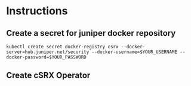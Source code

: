 # Instructions
## Create a secret for juniper docker repository
```
kubectl create secret docker-registry csrx --docker-server=hub.juniper.net/security --docker-username=$YOUR_USERNAME --docker-password=$YOUR_PASSWORD
```
## Create cSRX Operator
```
```
